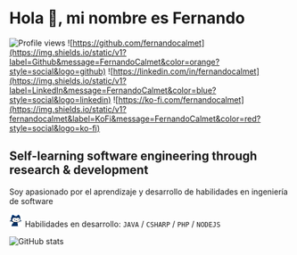 # Hola 👋, mi nombre es Fernando

![Profile views](https://gpvc.arturio.dev/fernandocalmet)
![https://github.com/fernandocalmet](https://img.shields.io/static/v1?label=Github&message=FernandoCalmet&color=orange?style=social&logo=github)
![https://linkedin.com/in/fernandocalmet](https://img.shields.io/static/v1?label=LinkedIn&message=FernandoCalmet&color=blue?style=social&logo=linkedin)
![https://ko-fi.com/fernandocalmet](https://img.shields.io/static/v1?fernandocalmet&label=KoFi&message=FernandoCalmet&color=red?style=social&logo=ko-fi)

## Self-learning software engineering through research & development

Soy apasionado por el aprendizaje y desarrollo de habilidades en ingeniería de software

<img src="https://raw.githubusercontent.com/FernandoCalmet/fernandocalmet/master/pixel-mona-heart.gif" width="24" height="24" href="https://github.com/fernandocalmet"> Habilidades en desarrollo: `JAVA` / `CSHARP` / `PHP` / `NODEJS`

![GitHub stats](https://github-readme-stats.vercel.app/api?username=fernandocalmet&show_icons=true)
